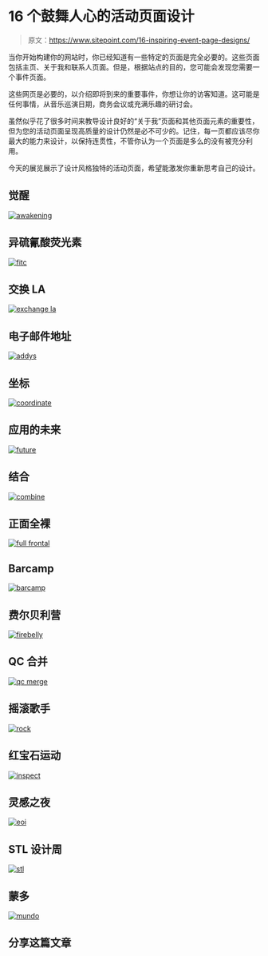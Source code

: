 # 16 个鼓舞人心的活动页面设计

> 原文：<https://www.sitepoint.com/16-inspiring-event-page-designs/>

当你开始构建你的网站时，你已经知道有一些特定的页面是完全必要的。这些页面包括主页、关于我和联系人页面。但是，根据站点的目的，您可能会发现您需要一个事件页面。

这些网页是必要的，以介绍即将到来的重要事件，你想让你的访客知道。这可能是任何事情，从音乐巡演日期，商务会议或充满乐趣的研讨会。

虽然似乎花了很多时间来教导设计良好的“关于我”页面和其他页面元素的重要性，但为您的活动页面呈现高质量的设计仍然是必不可少的。记住，每一页都应该尽你最大的能力来设计，以保持连贯性，不管你认为一个页面是多么的没有被充分利用。

今天的展览展示了设计风格独特的活动页面，希望能激发你重新思考自己的设计。

## 觉醒

[![awakening](img/69d983fc781f024ea744035f940f605e.png)](http://www.awakenings.nl/events/)

## 异硫氰酸荧光素

[![fitc](img/7c9606c7fa1f7f8d9887ebb60f308fac.png)](http://fitc.ca/events/)

## 交换 LA

[![exchange la](img/f38b2ce89bf7b67965e8475f3747de00.png)](http://exchangela.com/calendar/event-calendar)

## 电子邮件地址

[![addys](img/4f256cc88dca5c9d57bc886c63a0ce3c.png)](http://addys.aaffrederick.org/)

## 坐标

[![coordinate](img/60268e58611bb05c06bfc1ea9f895afa.png)](http://www.coordinate.org.au/news-events)

## 应用的未来

[![future](img/44c6074b1a5d6f093c8cf817ceaff765.png)](http://futureofwebapps.com/london-2013/schedule/day-1/)

## 结合

[![combine](img/b8a925330753c2663c7033549b6db5fe.png)](http://www.thecombine.org/)

## 正面全裸

[![full frontal](img/e9456bcd35dcd68b989a8f91be1ac1b7.png)](http://2013.full-frontal.org/#sessions)

## Barcamp

[![barcamp](img/c237b53efa96ceef27992c326bec679c.png)](http://barcampomaha.org/)

## 费尔贝利营

[![firebelly](img/747e801d5e47368f4b295f3f8c24269e.png)](http://campfirebelly.com/#2)

## QC 合并

[![qc merge](img/355c851220b641f988a712e40e4289d3.png)](http://qcmerge.com/)

## 摇滚歌手

[![rock](img/40305a6b7df5e25333514436f0482129.png)](http://www.rockwerchter.be/nl/line-up-2013/donderdag)

## 红宝石运动

[![inspect](img/ffeb03fe5c2319539140114eeb19ea90.png)](http://www.rubymotion.com/conference/)

## 灵感之夜

[![eoi](img/4b6c46b40e2c196a6bd8873d87a681aa.png)](http://www.transform.st/archive/eveningofinspiration/)

## STL 设计周

[![stl](img/bc4490a4a68b05eaaa961a55f0a374cf.png)](http://stldesignweek.com/)

## 蒙多

[![mundo](img/d32dbbf78559bf2509e2f8b3ddcc9020.png)](http://2012.festivalmundo.com.br/programacao/)

## 分享这篇文章